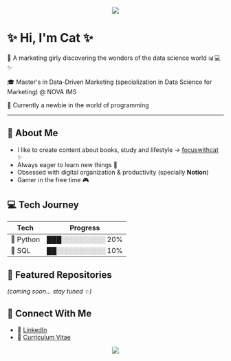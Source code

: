 <p align="center">
  <img src="https://capsule-render.vercel.app/api?type=soft&color=FFC0CB&height=150&section=header&text=Welcome&fontColor=ffffff&fontSize=50&animation=fadeIn" />
</p>

# ✨ Hi, I'm Cat ✨

💖 A marketing girly discovering the wonders of the data science world 📊💻✨

🎓 Master's in Data-Driven Marketing (specialization in Data Science for Marketing) @ NOVA IMS

🌱 Currently a newbie in the world of programming

---

## 🌸 About Me
- I like to create content about books, study and lifestyle → [focuswithcat](https://bento.me/focuswithcat) ✨
- Always eager to learn new things 🧠
- Obsessed with digital organization & productivity (specially **Notion**)
- Gamer in the free time 🎮

## 💻 Tech Journey
| Tech | Progress |
|------------|------------|
| 🐍 Python | ███░░░░░░░░░ 20% |
| 💾 SQL    | ██░░░░░░░░░░ 10% |



## 🌟 Featured Repositories  
*(coming soon... stay tuned ✨)*  

## 🔗 Connect With Me  
- 💼 [LinkedIn](https://www.linkedin.com/in/catarinapereirasousa/)
- 📄 [Curriculum Vitae](https://acrobat.adobe.com/id/urn:aaid:sc:eu:371aa6f8-7b8a-4961-975b-11dfba8fe795)



<p align="center">
  <img src="https://capsule-render.vercel.app/api?type=waving&color=FFC0CB&height=120&section=footer"/>
</p>

